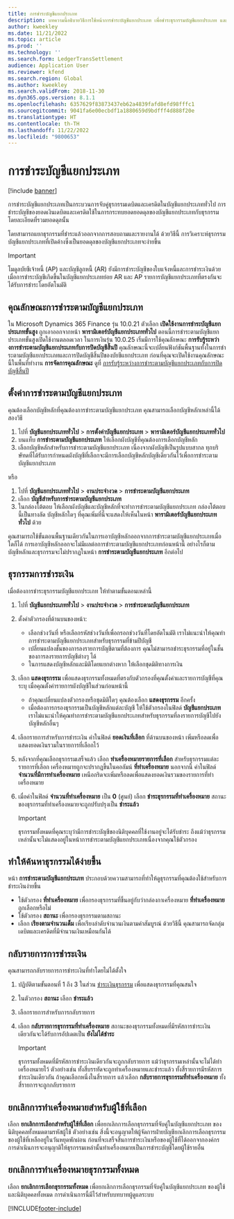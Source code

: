 ```yaml
---
title: การชำระบัญชีแยกประเภท
description: บทความนี้อธิบายวิธีการใช้หน้าการชำระบัญชีแยกประเภท เพื่อชำระธุรกรรมบัญชีแยกประเภท และกลับรายการการชำระ
author: kweekley
ms.date: 11/21/2022
ms.topic: article
ms.prod: ''
ms.technology: ''
ms.search.form: LedgerTransSettlement
audience: Application User
ms.reviewer: kfend
ms.search.region: Global
ms.author: kweekley
ms.search.validFrom: 2018-11-30
ms.dyn365.ops.version: 8.1.1
ms.openlocfilehash: 6357629f83873437eb62a4839fafd8efd98fffc1
ms.sourcegitcommit: 9041fa6e00ecbdf1a1880659d9bdfff4d888f20e
ms.translationtype: HT
ms.contentlocale: th-TH
ms.lasthandoff: 11/22/2022
ms.locfileid: "9800653"
---
```

# <a name="ledger-settlements"></a>การชำระบัญชีแยกประเภท

[!include [banner](../includes/banner.md)]

การชำระบัญชีแยกประเภทเป็นกระบวนการจับคู่ธุรกรรมเดบิตและเครดิตในบัญชีแยกประเภททั่วไป การชำระบัญชีของยอดเงินเดบิตและเครดิตใช้ในการกระทบยอดยอดดุลของบัญชีแยกประเภทกับธุรกรรมโดยละเอียดที่รวมยอดดุลนั้น

โดยสามารถแยกธุรกรรมที่ชำระแล้วออกจากการสอบถามและรายงานได้ ด้วยวิธีนี้ การวิเคราะห์ธุรกรรมบัญชีแยกประเภทที่เปิดค้างซึ่งเป็นยอดดุลของบัญชีแยกประเภทจะง่ายขึ้น

> [!IMPORTANT] 
> โมดูลบัยชีเจ้าหนี้ (AP) และบัญชีลูกหนี้ (AR) ยังมีการชำระบัญชีของใบแจ้งหนี้และการชำระเงินด้วย เมื่อการชําระบัญชีเกิดขึ้นในบัญชีแยกประเภทย่อย AR และ AP รายการบัญชีแยกประเภทที่ตรงกันจะได้รับการชําระโดยอัตโนมัติ

## <a name="ledger-settlement-features"></a>คุณลักษณะการชำระตามบัญชีแยกประเภท
ใน Microsoft Dynamics 365 Finance รุ่น 10.0.21 ตัวเลือก **เปิดใช้งานการชําระบัญชีแยกประเภทขั้นสูง** ถูกเอาออกจากหน้า **พารามิเตอร์บัญชีแยกประเภททั่วไป** ตอนนี้การชําระตามบัญชีแยกประเภทขั้นสูงเปิดใช้งานตลอดเวลา
ในการเงินรุ่น 10.0.25 เริ่มมีการใช้คุณลักษณะ **การรับรู้ระหว่างการชําระตามบัญชีแยกประเภทกับการปิดบัญชีสิ้นปี** คุณลักษณะนี้จะเปลี่ยนฟังก์ชันพื้นฐานทั้งในการชําระตามบัญชีแยกประเภทและการปิดบัญชีสิ้นปีของบัยชีแยกประเภท ก่อนที่คุณจะเปิดใช้งานคุณลักษณะนี้ในพื้นที่ทำงาน **การจัดการคุณลักษณะ** ดูที่ [การรับรู้ระหว่างการชําระตามบัญชีแยกประเภทกับการปิดบัญชีสิ้นปี](awareness-between-ledger-settlement-year-end-close.md)

## <a name="set-up-ledger-settlement"></a>ตั้งค่าการชำระตามบัญชีแยกประเภท
คุณต้องเลือกบัญชีหลักที่คุณต้องการชําระตามบัญชีแยกประเภท คุณสามารถเลือกบัญชีหลักเหล่านี้ได้สองวิธี

1. ไปที่ **บัญชีแยกประเภททั่วไป** > **การตั้งค่าบัญชีแยกประเภท** > **พารามิเตอร์บัญชีแยกประเภททั่วไป**
2. บนแท็บ **การชําระตามบัญชีแยกประเภท** ให้เลือกผังบัญชีที่คุณต้องการเลือกบัญชีหลัก
3. เลือกบัญชีหลักสำหรับการชําระตามบัญชีแยกประเภท เนื่องจากผังบัญชีเป็นรูปแบบสากล ทุกบริษัทดที่ได้รับการกำหนดผังบัญชีที่เลือกจะมีการเลือกบัญชีหลักบัญชีเดียวกันไว้เพื่อการชําระตามบัญชีแยกประเภท

  หรือ

1. ไปที่ **บัญชีแยกประเภททั่วไป** > **งานประจำงวด** > **การชำระตามบัญชีแยกประเภท**
2. เลือก **บัญชีสำหรับการชำระตามบัญชีแยกประเภท**
3. ในกล่องโต้ตอบ ให้เลือกผังบัญชีและบัญชีหลักที่จะทำการชําระตามบัญชีแยกประเภท กล่องโต้ตอบนี้เป็นทางลัด บัญชีหลักใดๆ ที่คุณเพิ่มที่นี่จะแสดงให้เห็นในหน้า **พารามิเตอร์บัญชีแยกประเภททั่วไป** ด้วย

คุณสามารถใช้ขั้นตอนพื้นฐานเดียวกันในการเอาบัญชีหลักออกจากการชําระตามบัญชีแยกประเภทเมื่อใดก็ได้ การเอาบัญชีหลักออกจะไม่มีผลต่อการชําระตามบัญชีแยกประเภทก่อนหน้านี้ อย่างไรก็ตาม บัญชีหลักและธุรกรรมจะไม่ปรากฏในหน้า **การชําระตามบัญชีแยกประเภท** อีกต่อไป

## <a name="settle-transactions"></a><a name="settle-transactions"></a>ธุรกรรมการชำระเงิน
เมื่อต้องการชำระธุรกรรมบัญชีแยกประเภท ให้ทำตามขั้นตอนเหล่านี้

1. ไปที่ **บัญชีแยกประเภททั่วไป** > **งานประจำงวด** > **การชำระตามบัญชีแยกประเภท**
2. ตั้งค่าตัวกรองที่ด้านบนของหน้า:

    - เลือกช่วงวันที่ หรือเลือกรหัสช่วงวันที่เพื่อกรอกช่วงวันที่โดยอัตโนมัติ เราไม่แนะนำให้คุณทำการชําระตามบัญชีแยกประเภทสำหรับธุรกรรมที่ข้ามปีบัญชี
    - เปลี่ยนแปลงชั้นของการลงรายการบัญชีตามที่ต้องการ คุณไม่สามารถชำระธุรกรรมที่อยู่ในชั้นของการลงรายการบัญชีต่างๆ ได้
    - ในการแสดงบัญชีหลักและมิติโดยแยกต่างหาก ให้เลือกชุดมิติทางการเงิน

3. เลือก **แสดงธุรกรรม** เพื่อแสดงธุรกรรมทั้งหมดที่ตรงกับตัวกรองที่คุณตั้งค่าและรายการบัญชีที่คุณระบุ เมื่อคุณตั้งค่ารายการผังบัญชีในส่วนก่อนหน้านี้

    - ถ้าคุณเปลี่ยนแปลงตัวกรองหรือชุดมิติใดๆ คุณต้องเลือก **แสดงธุรกรรม** อีกครั้ง
    - เมื่อต้องการกรองธุรกรรมเป็นบัญชีหลักแต่ละบัญชี ให้ใช้ตัวกรองในฟิลด์ **บัญชีแยกประเภท** เราไม่แนะนำให้คุณทำการชําระตามบัญชีแยกประเภทสำหรับธุรกรรมที่ลงรายการบัญชีไปยังบัญชีหลักอื่นๆ

4. เลือกรายการสำหรับการชําระเงิน ค่าในฟิลด์ **ยอดเงินที่เลือก** ที่ด้านบนของหน้า เพิ่มหรือลดเพื่อแสดงยอดเงินรวมในรายการที่เลือกไว้
5. หลังจากที่คุณเลือกธุรกรรมเสร็จแล้ว เลือก **ทำเครื่องหมายรายการที่เลือก** สำหรับธุรกรรมแต่ละรายการที่เลือก เครื่องหมายถูกจะปรากฏขึ้นในคอลัมน์ **ที่ทำเครื่องหมาย** นอกจากนี้ ค่าในฟิลด์ **จำนวนที่มีการทำเครื่องหมาย** เหนือกริดจะเพิ่มหรือลดเพื่อแสดงยอดเงินรวมของรายการที่ทำเครื่องหมาย
6. เมื่อค่าในฟิลด์ **จำนวนที่ทำเครื่องหมาย** เป็น **0** (ศูนย์) เลือก **ชำระธุรกรรมที่ทำเครื่องหมาย** สถานะของธุรกรรมที่ทำเครื่องหมายจะถูกปรับปรุงเป็น **ชำระแล้ว**

    > [!IMPORTANT]
    > ธุรกรรมทั้งหมดที่คุณระบุว่ามีการชําระบัญชีของนิติบุคคลที่ใช้งานอยู่จะได้รับชําระ ถึงแม้ว่าธุรกรรมเหล่านั้นจะไม่แสดงอยู่ในหน้าการชําระตามบัญชีแยกประเภทเนื่องจากคุณใช้ตัวกรอง

## <a name="make-transactions-easier-to-find"></a>ทำให้ค้นหาธุรกรรมได้ง่ายขึ้น
หน้า **การชำระตามบัญชีแยกประเภท** ประกอบด้วยความสามารถที่ทำให้ดูธุรกรรมที่คุณต้องใช้สำหรับการชำระเงินง่ายขึ้น

- ใช้ตัวกรอง **ที่ทำเครื่องหมาย** เพื่อกรองธุรกรรมที่ขึ้นอยู่กับว่ากล่องกาเครื่องหมาย **ที่ทำเครื่องหมาย** ถูกเลือกหรือไม่
- ใช้ตัวกรอง **สถานะ** เพื่อกรองธุรกรรมตามสถานะ
- เลือก **เรียงตามจำนวนเต็ม** เพื่อเรียงลำดับจำนวนเงินตามค่าสัมบูรณ์ ด้วยวิธีนี้ คุณสามารถจัดกลุ่มเดบิตและเครดิตที่มีจํานวนเงินเหมือนกันได้

## <a name="reverse-a-settlement"></a>กลับรายการการชำระเงิน
คุณสามารถกลับรายการการชำระเงินที่ทำโดยไม่ได้ตั้งใจ

1. ปฏิบัติตามขั้นตอนที่ 1 ถึง 3 ในส่วน [ชำระเงินธุรกรรม](#settle-transactions) เพื่อแสดงธุรกรรมที่คุณสนใจ
2. ในตัวกรอง **สถานะ** เลือก **ชำระแล้ว**
3. เลือกรายการสำหรับการกลับรายการ
4. เลือก **กลับรายการธุรกรรมที่ทำเครื่องหมาย** สถานะของธุรกรรมทั้งหมดที่มีรหัสการชําระเงินเดียวกันจะได้รับการอัปเดตเป็น **ยังไม่ได้ชําระ**

    > [!IMPORTANT]
    > ธุรกรรมทั้งหมดที่มีรหัสการชําระเงินเดียวกันจะถูกกลับรายการ แม้ว่าธุรกรรมเหล่านั้นจะไม่ได้ทำเครื่องหมายไว้ ตัวอย่างเช่น ทั้งสี่บรรทัดจะถูกทำเครื่องหมายและชำระแล้ว ทั้งสี่รายการมีรหัสการชําระเงินเดียวกัน ถ้าคุณเลือกหนึ่งในสี่รายการ แล้วเลือก **กลับรายการธุรกรรมที่ทำเครื่องหมาย** ทั้งสี่รายการจะถูกกลับรายการ

## <a name="unmark-for-selected-users"></a>ยกเลิกการทำเครื่องหมายสำหรับผู้ใช้ที่เลือก
เลือก **ยกเลิกการเลือกสำหรับผู้ใช้ที่เลือก** เพื่อยกเลิกการเลือกธุรกรรมที่จับคู่ในบัญชีแยกประเภท ของนิติบุคคลทั้งหมดตามรหัสผู้ใช้ ตัวอย่างเช่น สิ่งนี้จะอนุญาตให้ผู้จัดการฝ่ายบัญชียกเลิกการเลือกธุรกรรมของผู้ใช้ที่เหลืออยู่ในวันหยุดพักผ่อน ก่อนที่จะเสร็จสิ้นการชําระเงินหรือของผู้ใช้ที่ได้ออกจากองค์กร การดำเนินการจะอนุญาติให้ธุรกรรมเหล่านั้นทำเครื่องหมายเป็นการชำระบัญชีโดยผู้ใช้รายอื่น


## <a name="unmark-all-transactions"></a>ยกเลิกการทำเครื่องหมายธุรกรรมทั้งหมด
เลือก **ยกเลิกการเลือกธุรกรรมทั้งหมด** เพื่อยกเลิกการเลือกธุรกรรมที่จับคู่ในบัญชีแยกประเภท ของผู้ใช้และนิติบุคคลทั้งหมด การดำเนินการนี้มีไว้สำหรับบทบาทผู้ดูแลระบบ



[!INCLUDE[footer-include](../../includes/footer-banner.md)]
